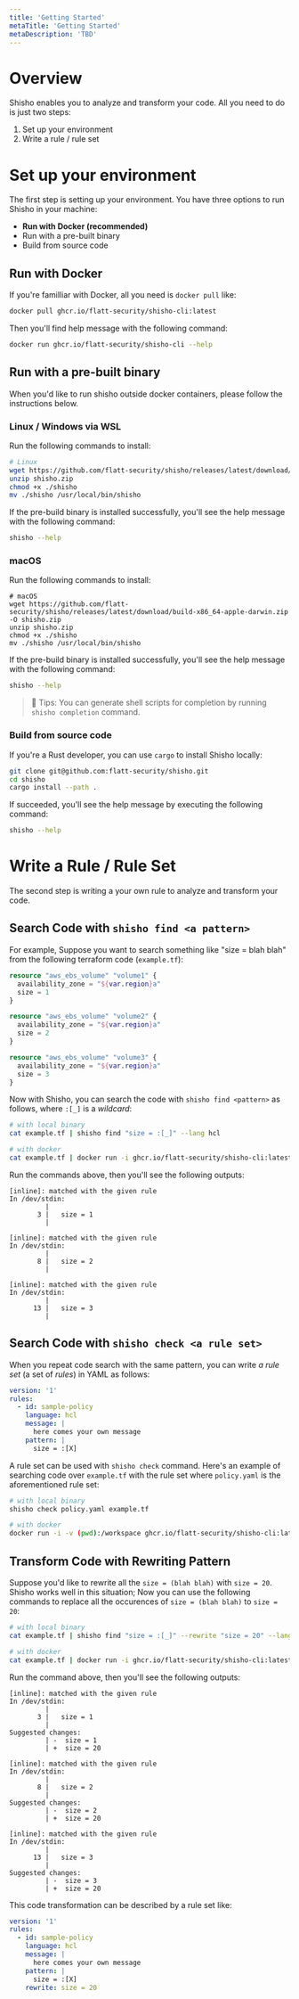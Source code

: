 ```yaml
---
title: 'Getting Started'
metaTitle: 'Getting Started'
metaDescription: 'TBD'
---
```


# Overview

Shisho enables you to analyze and transform your code. All you need to do is just two steps:

1. Set up your environment
2. Write a rule / rule set

# Set up your environment

The first step is setting up your environment. You have three options to run Shisho in your machine:

- **Run with Docker (recommended)**
- Run with a pre-built binary
- Build from source code

## Run with Docker

If you're familliar with Docker, all you need is `docker pull` like:

```sh
docker pull ghcr.io/flatt-security/shisho-cli:latest
```

Then you'll find help message with the following command:

```sh
docker run ghcr.io/flatt-security/shisho-cli --help
```

## Run with a pre-built binary

When you'd like to run shisho outside docker containers, please follow the instructions below.

### Linux / Windows via WSL

Run the following commands to install:

```sh
# Linux
wget https://github.com/flatt-security/shisho/releases/latest/download/build-x86_64-unknown-linux-gnu.zip -O shisho.zip
unzip shisho.zip
chmod +x ./shisho
mv ./shisho /usr/local/bin/shisho
```

If the pre-build binary is installed successfully, you'll see the help message with the following command:

```sh
shisho --help
```

### macOS

Run the following commands to install:

```
# macOS
wget https://github.com/flatt-security/shisho/releases/latest/download/build-x86_64-apple-darwin.zip -O shisho.zip
unzip shisho.zip
chmod +x ./shisho
mv ./shisho /usr/local/bin/shisho
```

If the pre-build binary is installed successfully, you'll see the help message with the following command:

```sh
shisho --help
```

> 📝 Tips: You can generate shell scripts for completion by running `shisho completion` command.

### Build from source code

If you're a Rust developer, you can use `cargo` to install Shisho locally:

```sh
git clone git@github.com:flatt-security/shisho.git
cd shisho
cargo install --path .
```

If succeeded, you'll see the help message by executing the following command:

```sh
shisho --help
```

# Write a Rule / Rule Set

The second step is writing a your own rule to analyze and transform your code.

## Search Code with `shisho find <a pattern>`

For example, Suppose you want to search something like "size = blah blah" from the following terraform code (`example.tf`):

```tf
resource "aws_ebs_volume" "volume1" {
  availability_zone = "${var.region}a"
  size = 1
}

resource "aws_ebs_volume" "volume2" {
  availability_zone = "${var.region}a"
  size = 2
}

resource "aws_ebs_volume" "volume3" {
  availability_zone = "${var.region}a"
  size = 3
}
```

Now with Shisho, you can search the code with `shisho find <pattern>` as follows, where `:[_]` is a _wildcard_:

```sh
# with local binary
cat example.tf | shisho find "size = :[_]" --lang hcl

# with docker
cat example.tf | docker run -i ghcr.io/flatt-security/shisho-cli:latest find "size = :[_]" --lang hcl
```

Run the commands above, then you'll see the following outputs:

```
[inline]: matched with the given rule
In /dev/stdin:
         |
       3 |   size = 1
         |

[inline]: matched with the given rule
In /dev/stdin:
         |
       8 |   size = 2
         |

[inline]: matched with the given rule
In /dev/stdin:
         |
      13 |   size = 3
         |
```

## Search Code with `shisho check <a rule set>`

When you repeat code search with the same pattern, you can write _a rule set_ (a set of _rules_) in YAML as follows:

```yaml
version: '1'
rules:
  - id: sample-policy
    language: hcl
    message: |
      here comes your own message
    pattern: |
      size = :[X]
```

A rule set can be used with `shisho check` command. Here's an example of searching code over `example.tf` with the rule set where `policy.yaml` is the aforementioned rule set:

```sh
# with local binary
shisho check policy.yaml example.tf

# with docker
docker run -i -v (pwd):/workspace ghcr.io/flatt-security/shisho-cli:latest check policy.yaml example.tf
```

## Transform Code with Rewriting Pattern

Suppose you'd like to rewrite all the `size = (blah blah)` with `size = 20`. Shisho works well in this situation; Now you can use the following commands to replace all the occurences of `size = (blah blah)` to `size = 20`:

```sh
# with local binary
cat example.tf | shisho find "size = :[_]" --rewrite "size = 20" --lang hcl

# with docker
cat example.tf | docker run -i ghcr.io/flatt-security/shisho-cli:latest find "size = :[_]" --rewrite "size = 20" --lang hcl
```

Run the command above, then you'll see the following outputs:

```
[inline]: matched with the given rule
In /dev/stdin:
         |
       3 |   size = 1
         |
Suggested changes:
         | -  size = 1
         | +  size = 20

[inline]: matched with the given rule
In /dev/stdin:
         |
       8 |   size = 2
         |
Suggested changes:
         | -  size = 2
         | +  size = 20

[inline]: matched with the given rule
In /dev/stdin:
         |
      13 |   size = 3
         |
Suggested changes:
         | -  size = 3
         | +  size = 20
```

This code transformation can be described by a rule set like:

```yaml
version: '1'
rules:
  - id: sample-policy
    language: hcl
    message: |
      here comes your own message
    pattern: |
      size = :[X]
    rewrite: size = 20
```
